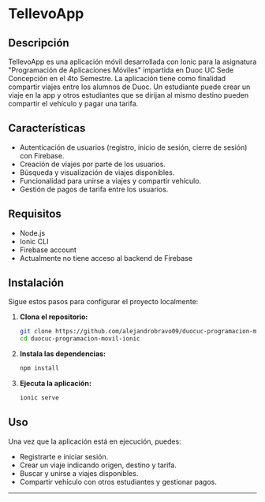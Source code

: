 # TellevoApp

## Descripción

TellevoApp es una aplicación móvil desarrollada con Ionic para la asignatura "Programación de Aplicaciones Móviles" impartida en Duoc UC Sede Concepción en el 4to Semestre. La aplicación tiene como finalidad compartir viajes entre los alumnos de Duoc. Un estudiante puede crear un viaje en la app y otros estudiantes que se dirijan al mismo destino pueden compartir el vehículo y pagar una tarifa.

## Características

- Autenticación de usuarios (registro, inicio de sesión, cierre de sesión) con Firebase.
- Creación de viajes por parte de los usuarios.
- Búsqueda y visualización de viajes disponibles.
- Funcionalidad para unirse a viajes y compartir vehículo.
- Gestión de pagos de tarifa entre los usuarios.

## Requisitos

- Node.js
- Ionic CLI
- Firebase account
- Actualmente no tiene acceso al backend de Firebase

## Instalación

Sigue estos pasos para configurar el proyecto localmente:

1. **Clona el repositorio:**
    ```sh
    git clone https://github.com/alejandrobravo09/duocuc-programacion-movil-ionic.git
    cd duocuc-programacion-movil-ionic
    ```

2. **Instala las dependencias:**
    ```sh
    npm install
    ```

4. **Ejecuta la aplicación:**
    ```sh
    ionic serve
    ```

## Uso

Una vez que la aplicación está en ejecución, puedes:

- Registrarte e iniciar sesión.
- Crear un viaje indicando origen, destino y tarifa.
- Buscar y unirse a viajes disponibles.
- Compartir vehículo con otros estudiantes y gestionar pagos.

---